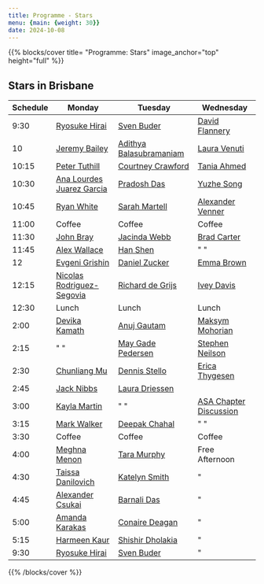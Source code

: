 ```yaml
---
title: Programme - Stars
menu: {main: {weight: 30}}
date: 2024-10-08
---
```

{{% blocks/cover title= "Programme: Stars" image_anchor="top" height="full" %}}
## Stars in Brisbane

| Schedule | Monday | Tuesday | Wednesday |
| -------- | ---------------- | ---------------- | ---------------- |
| 9:30 | [Ryosuke Hirai](speakers/ryosuke-hirai/_index.md) | [Sven Buder](speakers/sven-buder/_index.md) | [David Flannery](speakers/david-flannery/_index.md) |
| 10 | [Jeremy Bailey](speakers/jeremy-bailey/_index.md) | [Adithya Balasubramaniam](speakers/adithya-balasubramaniam/_index.md) | [Laura Venuti](speakers/laura-venuti/_index.md) |
| 10:15 | [Peter Tuthill](speakers/peter-tuthill/_index.md) | [Courtney Crawford](speakers/courtney-crawford/_index.md) | [Tania Ahmed](speakers/tania-ahmed/_index.md) |
| 10:30 | [Ana Lourdes Juarez Garcia](speakers/ana-lourdes-juarez-garcia/_index.md) | [Pradosh Das](speakers/pradosh-das/_index.md) | [Yuzhe Song](speakers/yuzhe-song/_index.md) |
| 10:45 | [Ryan White](speakers/ryan-white/_index.md) | [Sarah Martell](speakers/sarah-martell/_index.md) | [Alexander Venner](speakers/alexander-venner/_index.md) |
| 11:00 | Coffee | Coffee | Coffee |
| 11:30 | [John Bray](speakers/john-bray/_index.md) | [Jacinda Webb](speakers/jacinda-webb/_index.md) | [Brad Carter](speakers/brad-carter/_index.md) |
| 11:45 | [Alex Wallace](speakers/alex-wallace/_index.md) | [Han Shen](speakers/han-shen/_index.md) | " " |
| 12 | [Evgeni Grishin](speakers/evgeni-grishin/_index.md) | [Daniel Zucker](speakers/daniel-zucker/_index.md) | [Emma Brown](speakers/emma-brown/_index.md) |
| 12:15 | [Nicolas Rodriguez-Segovia](speakers/nicolas-rodriguez-segovia/_index.md) | [Richard de Grijs](speakers/richard-de-grijs/_index.md) | [Ivey Davis](speakers/ivey-davis/_index.md) |
| 12:30 | Lunch | Lunch | Lunch |
| 2:00 | [Devika Kamath](speakers/devika-kamath/_index.md) | [Anuj Gautam](speakers/anuj-gautam/_index.md) | [Maksym Mohorian](speakers/maksym-mohorian/_index.md) |
| 2:15 | " " | [May Gade Pedersen](speakers/may-gade-pedersen/_index.md) | [Stephen Neilson](speakers/stephen-neilson/_index.md) |
| 2:30 | [Chunliang Mu](speakers/chunliang-mu/_index.md) | [Dennis Stello](speakers/dennis-stello/_index.md) | [Erica Thygesen](speakers/erica-thygesen/_index.md) |
| 2:45 | [Jack Nibbs](speakers/jack-nibbs/_index.md) | [Laura Driessen](speakers/laura-driessen/_index.md) | |
| 3:00 | [Kayla Martin](speakers/kayla-martin/_index.md) | "  "| [ASA Chapter Discussion](speakers/asa-chapter/_index.md)|
| 3:15 | [Mark Walker](speakers/mark-walker/_index.md) | [Deepak Chahal](speakers/deepak-chahal/_index.md) | " "|
| 3:30 | Coffee | Coffee | Coffee |
| 4:00 | [Meghna Menon](speakers/meghna-menon/_index.md) | [Tara Murphy](speakers/tara-murphy/_index.md) | Free Afternoon |
| 4:30 | [Taissa Danilovich](speakers/taissa-danilovich/_index.md) | [Katelyn Smith](speakers/katelyn-smith/_index.md) | "|
| 4:45 | [Alexander Csukai](speakers/alexander-csukai/_index.md) | [Barnali Das](speakers/barnali-das/_index.md) |"|
| 5:00 | [Amanda Karakas](speakers/amanda-karakas/_index.md) | [Conaire Deagan](speakers/conaire-deagan/_index.md) | "|
| 5:15 | [Harmeen Kaur](speakers/harmeen-kaur/_index.md) | [Shishir Dholakia](speakers/shishir-dholakia/_index.md) | "|
| 9:30 | [Ryosuke Hirai](speakers/ryosuke-hirai/_index.md) | [Sven Buder](speakers/sven-buder/_index.md) | "|

{{% /blocks/cover %}}